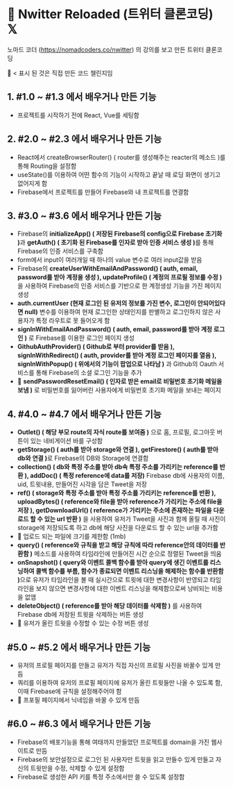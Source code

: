 # 📖 Nwitter Reloaded (트위터 클론코딩) 𝕏

노마드 코더 (https://nomadcoders.co/nwitter) 의 강의를 보고 만든 트위터 클론코딩

📖 $<$ 표시 된 것은 직접 만든 코드 챌린지임

## 1. #1.0 ~ #1.3 에서 배우거나 만든 기능

- 프로젝트를 시작하기 전에 React, Vue를 세팅함

## 2. #2.0 ~ #2.3 에서 배우거나 만든 기능

- React에서 createBrowserRouter() ( router를 생성해주는 reacter의 메소드 )를 통해 Routing을 설정함
- useState()를 이용하여 어떤 함수의 기능이 시작하고 끝날 때 로딩 화면이 생기고 없어지게 함
- Firebase에서 프로젝트를 만들어 Firebase와 내 프로젝트를 연결함

## 3. #3.0 ~ #3.6 에서 배우거나 만든 기능

- Firebase의 <b>initializeApp() ( 저장된 Firebase의 config으로 Firebase 초기화 )</b>과 <b>getAuth() ( 초기화 된 Firebase를 인자로 받아 인증 서비스 생성 )</b>를 통해 Firebase의 인증 서비스를 구축함
- form에서 input이 여러개일 때 하나의 value 변수로 여러 input값을 받음
- Firebase의 <b>createUserWithEmailAndPassword() ( auth, email, password를 받아 계정을 생성 ), updateProfile() ( 계정의 프로필 정보를 수정 ) </b>을 사용하여 Firebase의 인증 서비스를 기반으로 한 계정생성 기능을 가진 페이지 생성
- <b>auth.currentUser (현재 로그인 된 유저의 정보를 가진 변수, 로그인이 안되어있다면 null)</b> 변수를 이용하여 현재 로그인한 상태인지를 판별하고 로그인하지 않은 사용자가 특정 라우트로 못 들어오게 함
- <b>signInWithEmailAndPassword() ( auth, email, password를 받아 계정 로그인 )</b> 로 Firebase를 이용한 로그인 페이지 생성
- <b>GithubAuthProvider() ( Github로 부터 provider를 받음 ), signInWithRedirect() ( auth, provider를 받아 계정 로그인 페이지를 열음 ), signInWithPopup() ( 위에서의 기능이 팝업으로 나타남 )</b> 과 Github의 Oauth 서비스를 통해 Firebase의 소셜 로그인 기능을 추가
- 📖 <b>sendPasswordResetEmail() ( 인자로 받은 email로 비밀번호 초기화 메일을 보냄 )</b> 로 비밀번호를 잃어버린 사용자에게 비밀번호 초기화 메일을 보내는 페이지

## 4. #4.0 ~ #4.7 에서 배우거나 만든 기능

- <b>Outlet() ( 해당 부모 route의 자식 route를 보여줌 )</b> 으로 홈, 프로필, 로그아웃 버튼이 있는 네비게이션 바를 구성함
- <b>getStorage() ( auth를 받아 storage와 연결 ), getFirestore() ( auth를 받아 db와 연결 )</b>로 Firebase의 DB와 Storage에 연결함
- <b>collection() ( db와 특정 주소를 받아 db속 특정 주소를 가리키는 reference를 반환 ), addDoc() ( 특정 reference에 data를 저장)</b> Firebase db에 사용자의 이름, uid, 트윗내용, 만들어진 시각을 담은 Tweet을 저장
- <b>ref() ( storage와 특정 주소를 받아 특정 주소를 가리키는 reference를 반환 ), uploadBytes() ( reference와 file을 받아 reference가 가리키는 주소에 file을 저장 ), getDownloadUrl() ( reference가 가리키는 주소에 존재하는 파일을 다운로드 할 수 있는 url 반환 )</b> 을 사용하여 유저가 Tweet을 사진과 함께 올릴 때 사진이 storage에 저장되도록 하고 db에 해당 사진을 다운로드 할 수 있는 url을 추가함
- 📖 업로드 되는 파일에 크기를 제한함 (1mb)
- <b>query() ( reference와 규칙을 받고 해당 규칙에 따라 reference안의 데이터를 반환함 )</b> 메소드를 사용하여 타임라인에 만들어진 시간 순으로 정렬된 Tweet을 띄움
- <b>onSnapshot() ( query와 이벤트 콜백 함수를 받아 query에 생긴 이벤트를 리스닝하여 콜백 함수를 부름, 함수가 종료되면 이벤트 리스닝을 해제하는 함수를 반환함 )</b>으로 유저가 타임라인을 볼 때 실시간으로 트윗에 대한 변경사항이 반영되고 타임라인을 보지 않으면 변경사항에 대한 이벤트 리스닝을 해제함으로써 낭비되는 비용을 없앰
- <b>deleteObject() ( reference를 받아 해당 데이터를 삭제함 )</b> 를 사용하여 Firebase db에 저장된 트윗을 삭제하는 버튼 생성
- 📖 유저가 올린 트윗을 수정할 수 있는 수정 버튼 생성

## #5.0 ~ #5.2 에서 배우거나 만든 기능

- 유저의 프로필 페이지를 만들고 유저가 직접 자신의 프로필 사진을 바꿀수 있게 만듬
- 쿼리를 이용하여 유저의 프로필 페이지에 유저가 올린 트윗들만 나올 수 있도록 함, 이때 Firebase에 규칙을 설정해주어야 함
- 📖 프포필 페이지에서 닉네임을 바꿀 수 있게 만듬

## #6.0 ~ #6.3 에서 배우거나 만든 기능

- Firebase의 배포기능을 통해 여태까지 만들었던 프로젝트를 domain을 가진 웹사이트로 만듬
- Firebase의 보안설정으로 로그인 된 사용자만 트윗을 읽고 만들수 있게 만들고 자신의 트윗만을 수정, 삭제할 수 있게 설정함
- Firebase로 생성한 API 키를 특정 주소에서만 쓸 수 있도록 설정함
